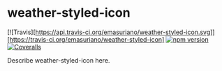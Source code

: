 # weather-styled-icon

[![Travis][https://api.travis-ci.org/emasuriano/weather-styled-icon.svg]][https://travis-ci.org/emasuriano/weather-styled-icon]
[![npm version](https://badge.fury.io/js/weather-styled-icon.svg)](https://www.npmjs.org/package/npm-package)
[![Coveralls][coveralls-badge]][coveralls]

Describe weather-styled-icon here.

[coveralls-badge]: https://img.shields.io/coveralls/EmaSuriano/weather-styled-icon/master.png?style=flat-square
[coveralls]: https://coveralls.io/github/EmaSuriano/weather-styled-icon
